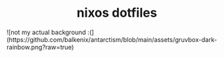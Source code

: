 <h1 align=center>nixos dotfiles</h1>
![not my actual background :(](https://github.com/balkenix/antarctism/blob/main/assets/gruvbox-dark-rainbow.png?raw=true)
